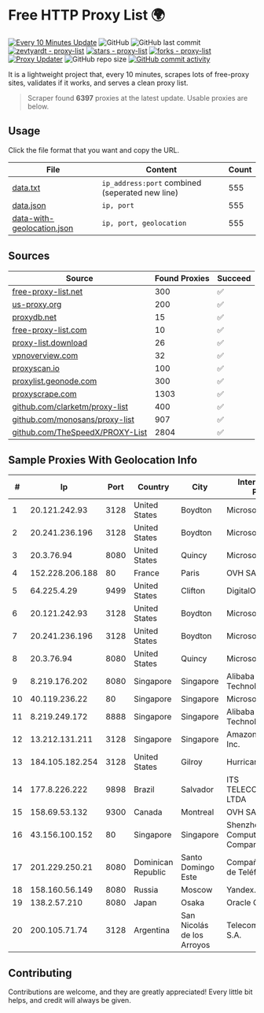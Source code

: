 
# Free HTTP Proxy List 🌍

[![Every 10 Minutes Update](https://github.com/mertguvencli/http-proxy-list/actions/workflows/main.yml/badge.svg?branch=main)](https://github.com/mertguvencli/http-proxy-list/actions/workflows/main.yml)
![GitHub](https://img.shields.io/github/license/mertguvencli/http-proxy-list)
![GitHub last commit](https://img.shields.io/github/last-commit/mertguvencli/http-proxy-list)
[![zevtyardt - proxy-list](https://img.shields.io/static/v1?label=zevtyardt&message=proxy-list&color=blue&logo=github)](https://github.com/zevtyardt/proxy-list "Go to GitHub repo")
[![stars - proxy-list](https://img.shields.io/github/stars/zevtyardt/proxy-list?style=social)](https://github.com/zevtyardt/proxy-list)
[![forks - proxy-list](https://img.shields.io/github/forks/zevtyardt/proxy-list?style=social)](https://github.com/zevtyardt/proxy-list)
[![Proxy Updater](https://github.com/zevtyardt/proxy-list/workflows/Proxy%20Updater/badge.svg)](https://github.com/zevtyardt/proxy-list/actions?query=workflow:"Proxy+Updater")
![GitHub repo size](https://img.shields.io/github/repo-size/zevtyardt/proxy-list)
[![GitHub commit activity](https://img.shields.io/github/commit-activity/m/zevtyardt/proxy-list?logo=commits)](https://github.com/zevtyardt/proxy-list/commits/main)

It is a lightweight project that, every 10 minutes, scrapes lots of free-proxy sites, validates if it works, and serves a clean proxy list.

> Scraper found **6397** proxies at the latest update. Usable proxies are below.

## Usage

Click the file format that you want and copy the URL.

|File|Content|Count|
|----|-------|-----|
|[data.txt](https://raw.githubusercontent.com/mertguvencli/http-proxy-list/main/proxy-list/data.txt)|`ip_address:port` combined (seperated new line)|555|
|[data.json](https://raw.githubusercontent.com/mertguvencli/http-proxy-list/main/proxy-list/data.json)|`ip, port`|555|
|[data-with-geolocation.json](https://raw.githubusercontent.com/mertguvencli/http-proxy-list/main/proxy-list/data-with-geolocation.json)|`ip, port, geolocation`|555|

## Sources

|Source|Found Proxies|Succeed|
|------|-------------|-------|
|[free-proxy-list.net](https://free-proxy-list.net)|300|✅|
|[us-proxy.org](https://www.us-proxy.org)|200|✅|
|[proxydb.net](http://proxydb.net)|15|✅|
|[free-proxy-list.com](https://free-proxy-list.com/?page=&port=&type%5B%5D=http&type%5B%5D=https&up_time=0&search=Search)|10|✅|
|[proxy-list.download](https://www.proxy-list.download/HTTP)|26|✅|
|[vpnoverview.com](https://vpnoverview.com/privacy/anonymous-browsing/free-proxy-servers)|32|✅|
|[proxyscan.io](https://www.proxyscan.io)|100|✅|
|[proxylist.geonode.com](https://proxylist.geonode.com/api/proxy-list?limit=300&page=1&sort_by=lastChecked&sort_type=desc&protocols=http,https)|300|✅|
|[proxyscrape.com](https://api.proxyscrape.com/v2/?request=displayproxies&protocol=http&timeout=10000&country=all&ssl=all&anonymity=all)|1303|✅|
|[github.com/clarketm/proxy-list](https://raw.githubusercontent.com/clarketm/proxy-list/master/proxy-list-raw.txt)|400|✅|
|[github.com/monosans/proxy-list](https://raw.githubusercontent.com/monosans/proxy-list/main/proxies/http.txt)|907|✅|
|[github.com/TheSpeedX/PROXY-List](https://raw.githubusercontent.com/TheSpeedX/PROXY-List/master/http.txt)|2804|✅|


## Sample Proxies With Geolocation Info

|#|Ip|Port|Country|City|Internet Service Provider|
|-|--|----|-------|----|-------------------------|
|1|20.121.242.93|3128|United States|Boydton|Microsoft Corporation|
|2|20.241.236.196|3128|United States|Boydton|Microsoft Corporation|
|3|20.3.76.94|8080|United States|Quincy|Microsoft Corporation|
|4|152.228.206.188|80|France|Paris|OVH SAS|
|5|64.225.4.29|9499|United States|Clifton|DigitalOcean, LLC|
|6|20.121.242.93|3128|United States|Boydton|Microsoft Corporation|
|7|20.241.236.196|3128|United States|Boydton|Microsoft Corporation|
|8|20.3.76.94|8080|United States|Quincy|Microsoft Corporation|
|9|8.219.176.202|8080|Singapore|Singapore|Alibaba (US) Technology Co., Ltd.|
|10|40.119.236.22|80|Singapore|Singapore|Microsoft Corporation|
|11|8.219.249.172|8888|Singapore|Singapore|Alibaba (US) Technology Co., Ltd.|
|12|13.212.131.211|3128|Singapore|Singapore|Amazon Technologies Inc.|
|13|184.105.182.254|3128|United States|Gilroy|Hurricane Electric LLC|
|14|177.8.226.222|9898|Brazil|Salvador|ITS TELECOMUNICACOES LTDA|
|15|158.69.53.132|9300|Canada|Montreal|OVH SAS|
|16|43.156.100.152|80|Singapore|Singapore|Shenzhen Tencent Computer Systems Company Limited|
|17|201.229.250.21|8080|Dominican Republic|Santo Domingo Este|Compañía Dominicana de Teléfonos S. A.|
|18|158.160.56.149|8080|Russia|Moscow|Yandex.Cloud LLC|
|19|138.2.57.210|8080|Japan|Osaka|Oracle Corporation|
|20|200.105.71.74|3128|Argentina|San Nicolás de los Arroyos|Telecom Argentina S.A.|



## Contributing

Contributions are welcome, and they are greatly appreciated! Every
little bit helps, and credit will always be given.

